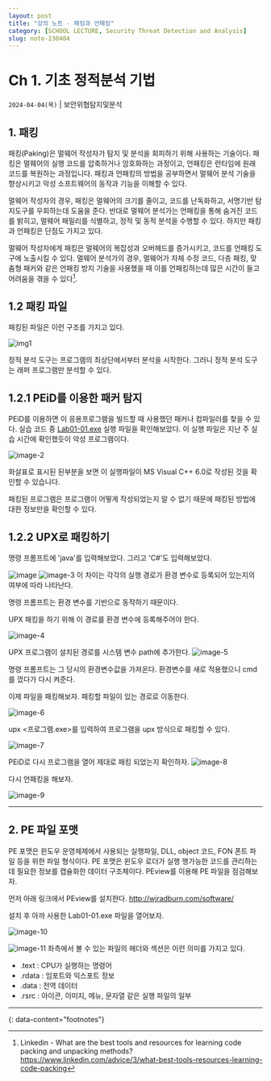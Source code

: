 ```yaml
---
layout: post
title: "강의 노트 - 패킹과 언패킹"
category: [SCHOOL LECTURE, Security Threat Detection and Analysis]
slug: note-230404
---
```


# Ch 1. 기초 정적분석 기법
`2024-04-04(목)` | 보안위협탐지및분석

## 1. 패킹
패킹(Paking)은 멀웨어 작성자가 탐지 및 분석을 회피하기 위해 사용하는 기술이다. 패킹은 멀웨어의 실행 코드를 압축하거나 암호화하는 과정이고, 언패킹은 런타임에 원래 코드를 복원하는 과정입니다. 패킹과 언패킹의 방법을 공부하면서 멀웨어 분석 기술을 향상시키고 악성 소프트웨어의 동작과 기능을 이해할 수 있다. 


멀웨어 작성자의 경우, 패킹은 멀웨어의 크기를 줄이고, 코드를 난독화하고, 서명기반 탐지도구를 우회하는데 도움을 준다. 반대로 멀웨어 분석가는 언패킹을 통해 숨겨진 코드를 밝히고, 멀웨어 패밀리를 식별하고, 정적 및 동적 분석을 수행할 수 있다. 하지만 패킹과 언패킹은 단점도 가지고 있다.


멀웨어 작성자에게 패킹은 멀웨어의 복잡성과 오버헤드를 증가시키고, 코드를 언패킹 도구에 노출시킬 수 있다. 멀웨어 분석가의 경우, 멀웨어가 자체 수정 코드, 다층 패킹, 맞춤형 패커와 같은 언패킹 방지 기술을 사용했을 때 이를 언패킹하는데 많은 시간이 들고 어려움을 겪을 수 있다[^1].


## 1.2 패킹 파일
패킹된 파일은 이런 구조를 가지고 있다.


![img1](https://g-cbox.pstatic.net/MjAyNDA1MDdfMjY3/MDAxNzE1MDgxNzYzNzk4.pAGj9BYx656anYOmiqSwO0sHMOfv_B3W7yiN9e32ifkg.OME-1XQahbVyjh1xFE9r_FLnng4UoBygFARFqMce10sg.PNG/%ED%99%94%EB%A9%B4_%EC%BA%A1%EC%B2%98_2024-05-07_201154.png)



정적 분석 도구는 프로그램의 최상단에서부터 분석을 시작한다. 그러니 정적 분석 도구는 래퍼 프로그램만 분석할 수 있다.



## 1.2.1 PEiD를 이용한 패커 탐지
PEiD를 이용하면 이 응용프로그램을 빌드할 때 사용했던 패커나 컴파일러를 찾을 수 있다. 실습 코드 중 <U>Lab01-01.exe</U> 실행 파일을 확인해보았다. 이 실행 파일은 지난 주 실습 시간에 확인했듯이 악성 프로그램이다.


![image-2](https://github.com/river20s/Algorithm-Baekjoon/assets/145640625/d0096202-b91e-4d5e-b89f-ac2d984ce29a)


화살표로 표시된 된부분을 보면 이 실행파일이 MS Visual C++ 6.0로 작성된 것을 확인할 수 있습니다.


패킹된 프로그램은 프로그램이 어떻게 작성되었는지 알 수 없기 때문에 패킹된 방법에 대한 정보만을 확인할 수 있다.


## 1.2.2 UPX로 패킹하기


명령 프롬프트에 'java'를 입력해보았다. 그리고 'C#'도 입력해보았다. 

![image](https://github.com/river20s/Algorithm-Baekjoon/assets/145640625/f0b2900c-4301-43b0-a054-84666479bb18)
![image-3](https://github.com/river20s/Algorithm-Baekjoon/assets/145640625/ca27fa41-56f8-4716-812e-63202bf84099)
이 차이는 각각의 실행 경로가 환경 변수로 등록되어 있는지의 여부에 따라 나타난다.


명령 프롬프트는 환경 변수를 기반으로 동작하기 때문이다.


UPX 패킹을 하기 위해 이 경로를 환경 변수에 등록해주어야 한다.

![image-4](https://github.com/river20s/Algorithm-Baekjoon/assets/145640625/98161b77-fc68-4a07-8360-269f67c56735)


UPX 프로그램이 설치된 경로를 시스템 변수 path에 추가한다.
![image-5](https://github.com/river20s/Algorithm-Baekjoon/assets/145640625/62fd158f-407e-41ad-9a9c-c8a6f7a8ff94)

명령 프롬프트는 그 당시의 환경변수값을 가져온다. 환경변수를 새로 적용했으니 cmd를 껐다가 다시 켜준다. 


이제 파일을 패킹해보자. 패킹할 파일이 있는 경로로 이동한다. 

![image-6](https://github.com/river20s/Algorithm-Baekjoon/assets/145640625/1d2bf817-45ed-4a0e-94e6-8f4f2be5b365)


upx <프로그램.exe>를 입력하여 프로그램을 upx 방식으로 패킹할 수 있다. 


![image-7](https://github.com/river20s/Algorithm-Baekjoon/assets/145640625/d6fedede-c8e6-48b5-8d4b-eefd9d8df4d8)



PEiD로 다시 프로그램을 열어 제대로 패킹 되었는지 확인하자.
![image-8](https://github.com/river20s/Algorithm-Baekjoon/assets/145640625/9d63ecbd-effb-44ba-a97c-13fc4667d023)




다시 언패킹을 해보자.

![image-9](https://github.com/river20s/Algorithm-Baekjoon/assets/145640625/d4d2f8b3-01ec-40e4-8dc7-47fcd9c3f8f8)

---

## 2. PE 파일 포맷
PE 포맷은 윈도우 운영체제에서 사용되는 실행파일, DLL, object 코드, FON 폰트 파일 등을 위한 파일 형식이다. PE 포맷은 윈도우 로더가 실행 행가능한 코드를 관리하는데 필요한 정보를 캡슐화한 데이터 구조체이다. PEview를 이용해 PE 파일을 점검해보자.


먼저 아래 링크에서 PEview를 설치한다.
<http://wjradburn.com/software/>


설치 후 아까 사용한 Lab01-01.exe 파일을 열어보자.

![image-10](https://github.com/river20s/Algorithm-Baekjoon/assets/145640625/ab6b8947-ed62-4a21-98fa-ee57df099eff)

![image-11](https://github.com/river20s/Algorithm-Baekjoon/assets/145640625/ec62956e-6764-4e9b-8e7a-b9a532df731f)
좌측에서 볼 수 있는 파일의 헤더와 섹션은 이런 의미를 가지고 있다.


- .text : CPU가 실행하는 명령어
- .rdata : 임포트와 익스포트 정보
- .data : 전역 데이터
- .rsrc : 아이콘, 이미지, 메뉴, 문자열 같은 실행 파일의 일부


---
{: data-content="footnotes"}

[^1]: Linkedin - What are the best tools and resources for learning code packing and unpacking methods? <https://www.linkedin.com/advice/3/what-best-tools-resources-learning-code-packing>
